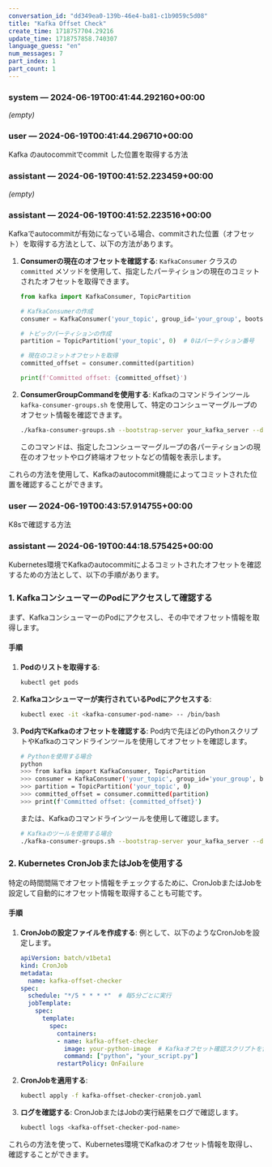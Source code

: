 ```yaml
---
conversation_id: "dd349ea0-139b-46e4-ba81-c1b9059c5d08"
title: "Kafka Offset Check"
create_time: 1718757704.29216
update_time: 1718757858.740307
language_guess: "en"
num_messages: 7
part_index: 1
part_count: 1
---
```


### system — 2024-06-19T00:41:44.292160+00:00

_(empty)_

### user — 2024-06-19T00:41:44.296710+00:00

Kafka のautocommitでcommit した位置を取得する方法

### assistant — 2024-06-19T00:41:52.223459+00:00

_(empty)_

### assistant — 2024-06-19T00:41:52.223516+00:00

Kafkaでautocommitが有効になっている場合、commitされた位置（オフセット）を取得する方法として、以下の方法があります。

1. **Consumerの現在のオフセットを確認する**:
   `KafkaConsumer` クラスの `committed` メソッドを使用して、指定したパーティションの現在のコミットされたオフセットを取得できます。

   ```python
   from kafka import KafkaConsumer, TopicPartition

   # KafkaConsumerの作成
   consumer = KafkaConsumer('your_topic', group_id='your_group', bootstrap_servers=['your_kafka_server'])

   # トピックパーティションの作成
   partition = TopicPartition('your_topic', 0)  # 0はパーティション番号

   # 現在のコミットオフセットを取得
   committed_offset = consumer.committed(partition)

   print(f'Committed offset: {committed_offset}')
   ```

2. **ConsumerGroupCommandを使用する**:
   Kafkaのコマンドラインツール `kafka-consumer-groups.sh` を使用して、特定のコンシューマーグループのオフセット情報を確認できます。

   ```sh
   ./kafka-consumer-groups.sh --bootstrap-server your_kafka_server --describe --group your_group
   ```

   このコマンドは、指定したコンシューマーグループの各パーティションの現在のオフセットやログ終端オフセットなどの情報を表示します。

これらの方法を使用して、Kafkaのautocommit機能によってコミットされた位置を確認することができます。

### user — 2024-06-19T00:43:57.914755+00:00

K8sで確認する方法

### assistant — 2024-06-19T00:44:18.575425+00:00

Kubernetes環境でKafkaのautocommitによるコミットされたオフセットを確認するための方法として、以下の手順があります。

### 1. KafkaコンシューマーのPodにアクセスして確認する

まず、KafkaコンシューマーのPodにアクセスし、その中でオフセット情報を取得します。

#### 手順
1. **Podのリストを取得する**:
   ```sh
   kubectl get pods
   ```

2. **Kafkaコンシューマーが実行されているPodにアクセスする**:
   ```sh
   kubectl exec -it <kafka-consumer-pod-name> -- /bin/bash
   ```

3. **Pod内でKafkaのオフセットを確認する**:
   Pod内で先ほどのPythonスクリプトやKafkaのコマンドラインツールを使用してオフセットを確認します。

   ```sh
   # Pythonを使用する場合
   python
   >>> from kafka import KafkaConsumer, TopicPartition
   >>> consumer = KafkaConsumer('your_topic', group_id='your_group', bootstrap_servers=['your_kafka_server'])
   >>> partition = TopicPartition('your_topic', 0)
   >>> committed_offset = consumer.committed(partition)
   >>> print(f'Committed offset: {committed_offset}')
   ```

   または、Kafkaのコマンドラインツールを使用して確認します。

   ```sh
   # Kafkaのツールを使用する場合
   ./kafka-consumer-groups.sh --bootstrap-server your_kafka_server --describe --group your_group
   ```

### 2. Kubernetes CronJobまたはJobを使用する

特定の時間間隔でオフセット情報をチェックするために、CronJobまたはJobを設定して自動的にオフセット情報を取得することも可能です。

#### 手順
1. **CronJobの設定ファイルを作成する**:
   例として、以下のようなCronJobを設定します。

   ```yaml
   apiVersion: batch/v1beta1
   kind: CronJob
   metadata:
     name: kafka-offset-checker
   spec:
     schedule: "*/5 * * * *"  # 毎5分ごとに実行
     jobTemplate:
       spec:
         template:
           spec:
             containers:
             - name: kafka-offset-checker
               image: your-python-image  # Kafkaオフセット確認スクリプトを含むイメージ
               command: ["python", "your_script.py"]
             restartPolicy: OnFailure
   ```

2. **CronJobを適用する**:
   ```sh
   kubectl apply -f kafka-offset-checker-cronjob.yaml
   ```

3. **ログを確認する**:
   CronJobまたはJobの実行結果をログで確認します。

   ```sh
   kubectl logs <kafka-offset-checker-pod-name>
   ```

これらの方法を使って、Kubernetes環境でKafkaのオフセット情報を取得し、確認することができます。
